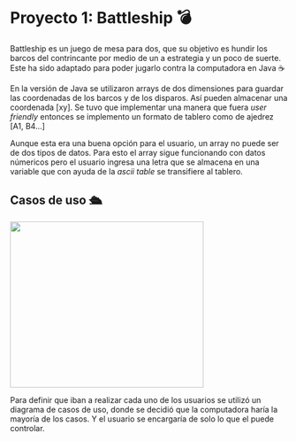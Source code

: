 # Proyecto 1: Battleship 💣


Battleship es un juego de mesa para dos, que su objetivo es hundir los barcos del contrincante por medio de un a estrategia y un poco de suerte. Este ha sido adaptado para poder jugarlo contra la computadora en Java ☕️ 

En la versión de Java se utilizaron arrays de dos dimensiones para guardar las coordenadas de los barcos y de los disparos. Así pueden almacenar una coordenada [xy]. Se tuvo que implementar una manera que fuera *user friendly* entonces se implemento un formato de tablero como de ajedrez [A1, B4...]

Aunque esta era una buena opción para el usuario, un array no puede ser de dos tipos de datos. Para esto el array sigue funcionando con datos númericos pero el usuario ingresa una letra que se almacena en una variable que con ayuda de la *ascii table* se  transifiere al tablero. 

## Casos de uso 🛳

<img src="https://imgur.com/RGFkVCG.png" width="350" height="300"/> 

Para definir que iban a realizar cada uno de los usuarios se utilizó un diagrama de casos de uso, donde se decidió que la computadora haría la mayoría de los casos. Y el usuario se encargaría de solo lo que el puede controlar.
